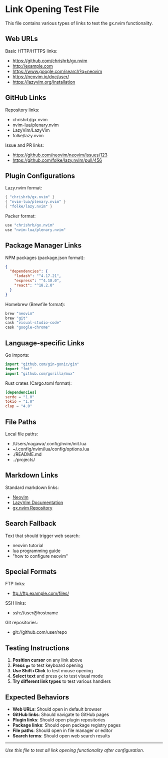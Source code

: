 # Link Opening Test File

This file contains various types of links to test the gx.nvim functionality.

## Web URLs

Basic HTTP/HTTPS links:
- https://github.com/chrishrb/gx.nvim
- http://example.com
- https://www.google.com/search?q=neovim
- https://neovim.io/doc/user/
- https://lazyvim.org/installation

## GitHub Links

Repository links:
- chrishrb/gx.nvim
- nvim-lua/plenary.nvim
- LazyVim/LazyVim
- folke/lazy.nvim

Issue and PR links:
- https://github.com/neovim/neovim/issues/123
- https://github.com/folke/lazy.nvim/pull/456

## Plugin Configurations

Lazy.nvim format:
```lua
{ "chrishrb/gx.nvim" }
{ "nvim-lua/plenary.nvim" }
{ "folke/lazy.nvim" }
```

Packer format:
```lua
use "chrishrb/gx.nvim"
use "nvim-lua/plenary.nvim"
```

## Package Manager Links

NPM packages (package.json format):
```json
{
  "dependencies": {
    "lodash": "^4.17.21",
    "express": "^4.18.0",
    "react": "^18.2.0"
  }
}
```

Homebrew (Brewfile format):
```ruby
brew "neovim"
brew "git"
cask "visual-studio-code"
cask "google-chrome"
```

## Language-specific Links

Go imports:
```go
import "github.com/gin-gonic/gin"
import "fmt"
import "github.com/gorilla/mux"
```

Rust crates (Cargo.toml format):
```toml
[dependencies]
serde = "1.0"
tokio = "1.0"
clap = "4.0"
```

## File Paths

Local file paths:
- /Users/nagawa/.config/nvim/init.lua
- ~/.config/nvim/lua/config/options.lua
- ./README.md
- ../projects/

## Markdown Links

Standard markdown links:
- [Neovim](https://neovim.io)
- [LazyVim Documentation](https://lazyvim.org)
- [gx.nvim Repository](https://github.com/chrishrb/gx.nvim)

## Search Fallback

Text that should trigger web search:
- neovim tutorial
- lua programming guide
- "how to configure neovim"

## Special Formats

FTP links:
- ftp://ftp.example.com/files/

SSH links:
- ssh://user@hostname

Git repositories:
- git://github.com/user/repo

## Testing Instructions

1. **Position cursor** on any link above
2. **Press `gx`** to test keyboard opening
3. **Use Shift+Click** to test mouse opening
4. **Select text** and press `gx` to test visual mode
5. **Try different link types** to test various handlers

## Expected Behaviors

- **Web URLs**: Should open in default browser
- **GitHub links**: Should navigate to GitHub pages
- **Plugin links**: Should open plugin repositories
- **Package links**: Should open package registry pages
- **File paths**: Should open in file manager or editor
- **Search terms**: Should open web search results

---

*Use this file to test all link opening functionality after configuration.*